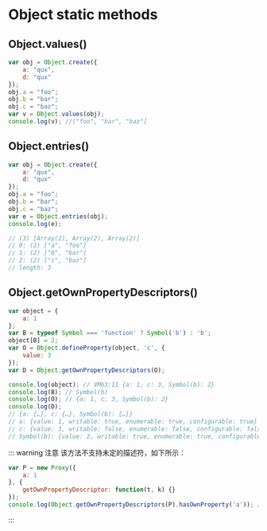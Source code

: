 # Object static methods

## Object.values()

```javascript
var obj = Object.create({
    a: "qux",
    d: "qux"
});
obj.a = "foo";
obj.b = "bar";
obj.c = "baz";
var v = Object.values(obj);
console.log(v); //["foo", "bar", "baz"]
```

## Object.entries()

```javascript
var obj = Object.create({
    a: "qux",
    d: "qux"
});
obj.a = "foo";
obj.b = "bar";
obj.c = "baz";
var e = Object.entries(obj);
console.log(e);

// (3) [Array(2), Array(2), Array(2)]
// 0: (2) ["a", "foo"]
// 1: (2) ["b", "bar"]
// 2: (2) ["c", "baz"]
// length: 3
```

## Object.getOwnPropertyDescriptors()

```javascript
var object = {
    a: 1
};
var B = typeof Symbol === 'function' ? Symbol('b') : 'b';
object[B] = 2;
var O = Object.defineProperty(object, 'c', {
    value: 3
});
var D = Object.getOwnPropertyDescriptors(O);

console.log(object); // VM63:11 {a: 1, c: 3, Symbol(b): 2}
console.log(B); // Symbol(b)
console.log(O); // {a: 1, c: 3, Symbol(b): 2}
console.log(D);
// {a: {…}, c: {…}, Symbol(b): {…}}
// a: {value: 1, writable: true, enumerable: true, configurable: true}
// c: {value: 3, writable: false, enumerable: false, configurable: false}
// Symbol(b): {value: 2, writable: true, enumerable: true, configurable: true}
```

::: warning 注意
该方法不支持未定的描述符，如下所示：

```javascript
var P = new Proxy({
    a: 1
}, {
    getOwnPropertyDescriptor: function(t, k) {}
});
console.log(Object.getOwnPropertyDescriptors(P).hasOwnProperty('a')); //false
```

:::
